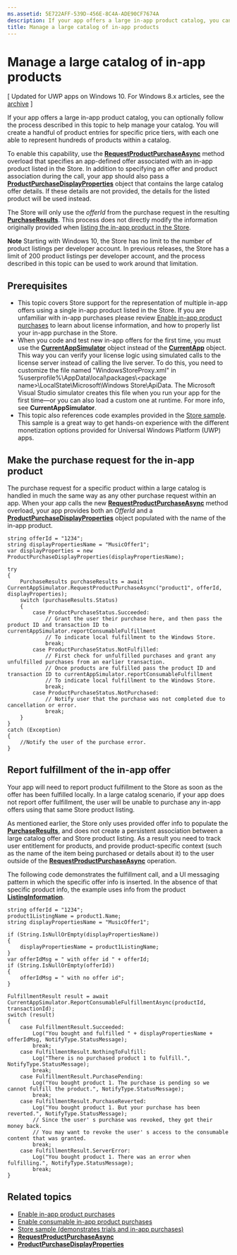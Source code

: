```yaml
---
ms.assetid: 5E722AFF-539D-456E-8C4A-ADE90CF7674A
description: If your app offers a large in-app product catalog, you can optionally follow the process described in this topic to help manage your catalog.
title: Manage a large catalog of in-app products
---
```


# Manage a large catalog of in-app products


\[ Updated for UWP apps on Windows 10. For Windows 8.x articles, see the [archive](http://go.microsoft.com/fwlink/p/?linkid=619132) \]

If your app offers a large in-app product catalog, you can optionally follow the process described in this topic to help manage your catalog. You will create a handful of product entries for specific price tiers, with each one able to represent hundreds of products within a catalog.

To enable this capability, use the [**RequestProductPurchaseAsync**](https://msdn.microsoft.com/library/windows/apps/dn263382) method overload that specifies an app-defined offer associated with an in-app product listed in the Store. In addition to specifying an offer and product association during the call, your app should also pass a [**ProductPurchaseDisplayProperties**](https://msdn.microsoft.com/library/windows/apps/dn263384) object that contains the large catalog offer details. If these details are not provided, the details for the listed product will be used instead.

The Store will only use the *offerId* from the purchase request in the resulting [**PurchaseResults**](https://msdn.microsoft.com/library/windows/apps/dn263392). This process does not directly modify the information originally provided when [listing the in-app product in the Store](https://msdn.microsoft.com/library/windows/apps/mt148551).

**Note**  Starting with Windows 10, the Store has no limit to the number of product listings per developer account. In previous releases, the Store has a limit of 200 product listings per developer account, and the process described in this topic can be used to work around that limitation.

## Prerequisites

-   This topic covers Store support for the representation of multiple in-app offers using a single in-app product listed in the Store. If you are unfamiliar with in-app purchases please review [Enable in-app product purchases](enable-in-app-product-purchases.md) to learn about license information, and how to properly list your in-app purchase in the Store.
-   When you code and test new in-app offers for the first time, you must use the [**CurrentAppSimulator**](https://msdn.microsoft.com/library/windows/apps/hh779766) object instead of the [**CurrentApp**](https://msdn.microsoft.com/library/windows/apps/hh779765) object. This way you can verify your license logic using simulated calls to the license server instead of calling the live server. To do this, you need to customize the file named "WindowsStoreProxy.xml" in %userprofile%\\AppData\\local\\packages\\&lt;package name&gt;\\LocalState\\Microsoft\\Windows Store\\ApiData. The Microsoft Visual Studio simulator creates this file when you run your app for the first time—or you can also load a custom one at runtime. For more info, see **CurrentAppSimulator**.
-   This topic also references code examples provided in the [Store sample](http://go.microsoft.com/fwlink/p/?LinkID=627610). This sample is a great way to get hands-on experience with the different monetization options provided for Universal Windows Platform (UWP) apps.

## Make the purchase request for the in-app product

The purchase request for a specific product within a large catalog is handled in much the same way as any other purchase request within an app. When your app calls the new [**RequestProductPurchaseAsync**](https://msdn.microsoft.com/library/windows/apps/dn263382) method overload, your app provides both an *OfferId* and a [**ProductPurchaseDisplayProperties**](https://msdn.microsoft.com/library/windows/apps/dn263390) object populated with the name of the in-app product.

```CSharp
string offerId = "1234";
string displayPropertiesName = "MusicOffer1";
var displayProperties = new ProductPurchaseDisplayProperties(displayPropertiesName);

try
{
    PurchaseResults purchaseResults = await CurrentAppSimulator.RequestProductPurchaseAsync("product1", offerId, displayProperties);
    switch (purchaseResults.Status)
    {
        case ProductPurchaseStatus.Succeeded:
            // Grant the user their purchase here, and then pass the product ID and transaction ID to currentAppSimulator.reportConsumableFulfillment
            // To indicate local fulfillment to the Windows Store.
            break;
        case ProductPurchaseStatus.NotFulfilled:
            // First check for unfulfilled purchases and grant any unfulfilled purchases from an earlier transaction.
            // Once products are fulfilled pass the product ID and transaction ID to currentAppSimulator.reportConsumableFulfillment
            // To indicate local fulfillment to the Windows Store.
            break;
        case ProductPurchaseStatus.NotPurchased:
            // Notify user that the purchase was not completed due to cancellation or error.
            break;
    }
}
catch (Exception)
{
    //Notify the user of the purchase error.
}
```

## Report fulfillment of the in-app offer

Your app will need to report product fulfillment to the Store as soon as the offer has been fulfilled locally. In a large catalog scenario, if your app does not report offer fulfillment, the user will be unable to purchase any in-app offers using that same Store product listing.

As mentioned earlier, the Store only uses provided offer info to populate the [**PurchaseResults**](https://msdn.microsoft.com/library/windows/apps/dn263392), and does not create a persistent association between a large catalog offer and Store product listing. As a result you need to track user entitlement for products, and provide product-specific context (such as the name of the item being purchased or details about it) to the user outside of the [**RequestProductPurchaseAsync**](https://msdn.microsoft.com/library/windows/apps/dn263382) operation.

The following code demonstrates the fulfillment call, and a UI messaging pattern in which the specific offer info is inserted. In the absence of that specific product info, the example uses info from the product [**ListingInformation**](https://msdn.microsoft.com/library/windows/apps/br225163).

```CSharp
string offerId = "1234";
product1ListingName = product1.Name;
string displayPropertiesName = "MusicOffer1";

if (String.IsNullOrEmpty(displayPropertiesName))
{
    displayPropertiesName = product1ListingName;
}
var offerIdMsg = " with offer id " + offerId;
if (String.IsNullOrEmpty(offerId))
{
    offerIdMsg = " with no offer id";
}

FulfillmentResult result = await CurrentAppSimulator.ReportConsumableFulfillmentAsync(productId, transactionId);
switch (result)
{
    case FulfillmentResult.Succeeded:
        Log("You bought and fulfilled " + displayPropertiesName + offerIdMsg, NotifyType.StatusMessage);
        break;
    case FulfillmentResult.NothingToFulfill:
        Log("There is no purchased product 1 to fulfill.", NotifyType.StatusMessage);
        break;
    case FulfillmentResult.PurchasePending:
        Log("You bought product 1. The purchase is pending so we cannot fulfill the product.", NotifyType.StatusMessage);
        break;
    case FulfillmentResult.PurchaseReverted:
        Log("You bought product 1. But your purchase has been reverted.", NotifyType.StatusMessage);
        // Since the user' s purchase was revoked, they got their money back.
        // You may want to revoke the user' s access to the consumable content that was granted.
        break;
    case FulfillmentResult.ServerError:
        Log("You bought product 1. There was an error when fulfilling.", NotifyType.StatusMessage);
        break;
}
```

## Related topics

* [Enable in-app product purchases](enable-in-app-product-purchases.md)
* [Enable consumable in-app product purchases](enable-consumable-in-app-product-purchases.md)
* [Store sample (demonstrates trials and in-app purchases)](http://go.microsoft.com/fwlink/p/?LinkID=627610)
* [**RequestProductPurchaseAsync**](https://msdn.microsoft.com/library/windows/apps/dn263382)
* [**ProductPurchaseDisplayProperties**](https://msdn.microsoft.com/library/windows/apps/dn263384)


<!--HONumber=Jun16_HO1-->


